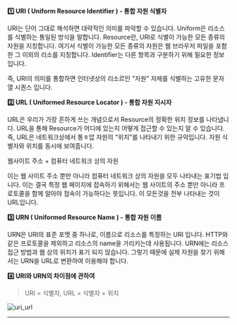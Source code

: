 **1️⃣ URI ( Uniform Resource Identifier ) - 통합 자원 식별자**

URI는 단어 그대로 해석하면 대략적인 의미를 파악할 수 있습니다. Uniform은 리소스를 식별하는 통일된 방식을 말합니다. Resource란, URI로 식별이 가능한 모든 종류의 자원을 지칭합니다. 여기서 식별이 가능한 모든 종류의 자원은 웹 브라우저 파일을 포함한 그 이외의 리소를 지칭합니다. Identifier는 다른 항목과 구분하기 위해 필요한 정보입니다.

즉, URI의 의미를 통합하면 인터넷상의 리소르인 "자원" 자체를 식별하는 고유한 문자열 시퀀스 입니다.

**2️⃣ URL ( Uniformed Resource Locator ) - 통합 자원 지시자**

URL은 우리가 가장 흔하게 쓰는 개념으로서 Resource의 정확한 위치 정보를 나타냅니다. URL을 통해 Resource가 어디에 있는지 어떻게 접근할 수 있는지 알 수 있습니다. 즉, URL은 네트워크상에서 통ㅎ압 자원의 "위치"를 나타내기 위한 규악입니다. 자원 식별자와 위치를 동시에 보여줍니다.

웹사이트 주소 + 컴퓨터 네트워크 상의 자원

이는 웹 사이트 주소 뿐만 아니라 컴퓨터 네트워크 상의 자원을 모두 나타내는 표기법 입니다. 이는 결국 특정 웹 페이지에 접속하기 위해서는 웹 사이트의 주소 뿐만 아니라 프로토콜을 함께 알아야 접속이 가능하다는 뜻입니다. 이 모든것을 전부 나타내는 것이 URL입니다.

**3️⃣ URN ( Uniformed Resource Name ) - 통합 자원 이름**

URN은 URI의 표준 포멧 중 하나로, 이름으로 리소스를 특정하는 URI 입니다. HTTP와 같은 프로토콜을 제외하고 리소스의 name을 가리키는데 사용됩니다. URN에는 리소스 접근 방법과 웹 상의 위치가 표기 되지 않습니다. 그렇기 때문에 실제 자원을 찾기 위해서는 URN을 URL로 변환하여 이용해야 합니다.

**4️⃣ URI와 URN의 차이점에 관하여**

> URI = 식별자, URL = 식별자 + 위치

![uri_url](https://github.com/user-attachments/assets/55d0e0f7-7c25-4bcd-9750-20ffb4ebb1d7)

---

[](https://hstory0208.tistory.com/entry/URI%EC%99%80-URL-%EB%B9%84%EC%8A%B7%ED%95%B4%EB%B3%B4%EC%9D%B4%EB%8A%94%EB%8D%B0-%EC%B0%A8%EC%9D%B4%EC%A0%90%EC%9D%B4-%EB%AD%98%EA%B9%8C-%EC%99%84%EB%B2%BD-%EC%A0%95%EB%A6%AC)

[](https://www.elancer.co.kr/blog/view?seq=74)
